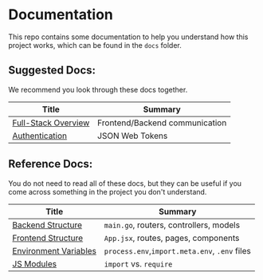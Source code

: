 # Documentation

This repo contains some documentation to help you understand how this project
works, which can be found in the `docs` folder.

## Suggested Docs:

We recommend you look through these docs together.

| Title                                                | Summary                        |
| ---------------------------------------------------- | ------------------------------ |
| [Full-Stack Overview](./docs/full-stack_overview.md) | Frontend/Backend communication |
| [Authentication](./docs/authentication.md)           | JSON Web Tokens                |


## Reference Docs:

You do not need to read all of these docs, but they can be useful if you
come across something in the project you don't understand.

| Title                                                     | Summary                                       |
| --------------------------------------------------------- | --------------------------------------------- |
| [Backend Structure](./docs/backend_structure.md)          | `main.go`, routers, controllers, models        |
| [Frontend Structure](./docs/frontend_structure.md)        | `App.jsx`, routes, pages, components          |
| [Environment Variables](./docs/environment_variables.md)  | `process.env`,`import.meta.env`, `.env` files |
| [JS Modules](./docs/modules.md)                              | `import` vs. `require`                        |
